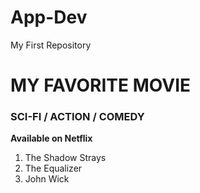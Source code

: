 # App-Dev
My First Repository

# MY FAVORITE MOVIE
### SCI-FI / ACTION / COMEDY

**Available on Netflix**

1. The Shadow Strays
2. The Equalizer
3. John Wick
